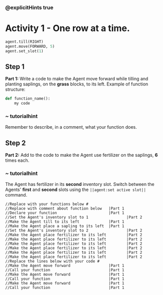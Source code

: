 ### @explicitHints true

# Activity 1 - One row at a time. 

```python
agent.till(RIGHT)
agent.move(FORWARD, 5)
agent.set_slot(1)
```

## Step 1
**Part 1:** Write a code to make the Agent move forward while tilling and planting saplings, on the **grass** blocks, to its left. Example of 
function structure: 
```python
def function_name():
    my code 
```

### ~ tutorialhint 
Remember to describe, in a comment, what your function does.  

## Step 2 
**Part 2:** Add to the code to make the Agent use fertilizer on the saplings, **6** times each.
### ~ tutorialhint 
The Agent has fertilizer in its **second** inventory slot. Switch between the Agents' **first** and **second** slots using the `||agent:set active slot||`
command.  

```template
//Replace with your functions below #
//Replace with comment about function below   |Part 1   
//Declare your function                       |Part 1
//Set the Agent's inventory slot to 1                 |Part 2
//Make the Agent till to its left             |Part 1
//Make the Agent place a sapling to its left  |Part 1
//Set the Agent's inventory slot to 2                 |Part 2
//Make the Agent place fertilizer to its left         |Part 2
//Make the Agent place fertilizer to its left         |Part 2
//Make the Agent place fertilizer to its left         |Part 2
//Make the Agent place fertilizer to its left         |Part 2
//Make the Agent place fertilizer to its left         |Part 2
//Make the Agent place fertilizer to its left         |Part 2
//Replace the lines below with your code #    
//Make the Agent move forward                 |Part 1
//Call your function                          |Part 1
//Make the Agent move forward                 |Part 1
//Call your function                          |Part 1
//Make the Agent move forward                 |Part 1
//Call your function                          |Part 1                 
```
